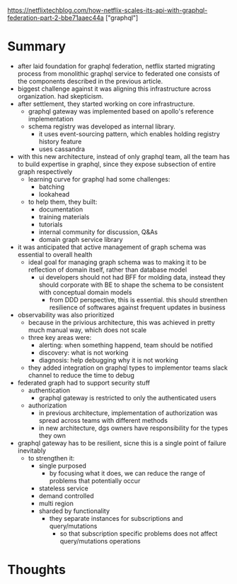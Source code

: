 https://netflixtechblog.com/how-netflix-scales-its-api-with-graphql-federation-part-2-bbe71aaec44a
["graphql"]

# Summary
- after laid foundation for graphql federation, netflix started migrating process from monolithic graphql service to
  federated one consists of the components described in the previous article.
- biggest challenge against it was aligning this infrastructure across organization. had skepticism.
- after settlement, they started working on core infrastructure.
  - graphql gateway was implemented based on apollo's reference implementation
  - schema registry was developed as internal library.
    - it uses event-sourcing pattern, which enables holding registry history feature
    - uses cassandra
- with this new architecture, instead of only graphql team, all the team has to build expertise in graphql, since they expose subsection of entire graph respectively
  - learning curve for graphql had some challenges:
    - batching
    - lookahead
  - to help them, they built:
    - documentation
    - training materials
    - tutorials
    - internal community for discussion, Q&As
    - domain graph service library
- it was anticipated that active management of graph schema was essential to overall health
  - ideal goal for managing graph schema was to making it to be reflection of domain itself, rather than database model
    - ui developers should not had BFF for molding data, instead they should corporate with BE to shape the schema to be consistent with conceptual domain models
      - from DDD perspective, this is essential. this should strenthen resilience of softwares against frequent updates in business
- observability was also prioritized
  - because in the privious architecture, this was achieved in pretty much manual way, which does not scale
  - three key areas were:
    - alerting: when something happend, team should be notified
    - discovery: what is not working
    - diagnosis: help debugging why it is not working
  - they added integration on graphql types to implementor teams slack channel to reduce the time to debug
- federated graph had to support security stuff
  - authentication
    - graphql gateway is restricted to only the authenticated users
  - authorization
    - in previous architecture, implementation of authorization was spread across teams with different methods
    - in new architecture, dgs owners have responsibility for the types they own
- graphql gateway has to be resilient, sicne this is a single point of failure inevitably
  - to strengthen it:
    - single purposed
      - by focusing what it does, we can reduce the range of problems that potentially occur
    - stateless service
    - demand controlled
    - multi region
    - sharded by functionality
      - they separate instances for subscriptions and query/mutations
        - so that subscription specific problems does not affect query/mutations operations

# Thoughts

